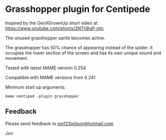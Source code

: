# Grasshopper plugin for Centipede 

Inspired by the GenXGrownUp short video at https://www.youtube.com/shorts/2NThBgP-mlc

The unused grasshopper sprite becomes active.  

The grasshopper has 50% chance of appearing instead of the spider. It occupies the lower section of the screen and has its own unique sound and movement.

Tested with latest MAME version 0.254

Compatible with MAME versions from 0.241

Minimum start up arguments:

```mame centiped -plugin grasshopper```

## Feedback

Please send feedback to jon123wilson@hotmail.com

Jon

